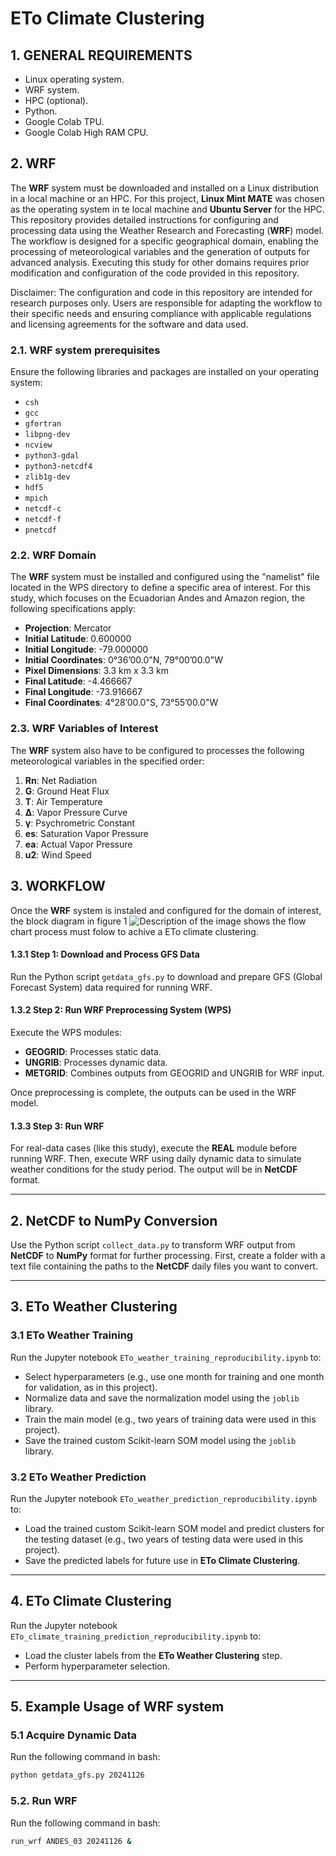 # ETo Climate Clustering  

## 1. GENERAL REQUIREMENTS

* Linux operating system.
* WRF system.
* HPC (optional).
* Python.
* Google Colab TPU.
* Google Colab High RAM CPU.

## 2. WRF 

The **WRF** system must be downloaded and installed on a Linux distribution in a local machine or an HPC. For this project, **Linux Mint MATE** was chosen as the operating system in te local machine and **Ubuntu Server** for the HPC. This repository provides detailed instructions for configuring and processing data using the Weather Research and Forecasting (**WRF**) model. The workflow is designed for a specific geographical domain, enabling the processing of meteorological variables and the generation of outputs for advanced analysis. Executing this study for other domains requires prior modification and configuration of the code provided in this repository.

Disclaimer: The configuration and code in this repository are intended for research purposes only. Users are responsible for adapting the workflow to their specific needs and ensuring compliance with applicable regulations and licensing agreements for the software and data used.

### 2.1. WRF system prerequisites  
Ensure the following libraries and packages are installed on your operating system:  

- `csh`  
- `gcc`  
- `gfortran`  
- `libpng-dev`  
- `ncview`  
- `python3-gdal`  
- `python3-netcdf4`  
- `zlib1g-dev`  
- `hdf5`  
- `mpich`  
- `netcdf-c`  
- `netcdf-f`  
- `pnetcdf`  

### 2.2. WRF Domain 
The **WRF** system must be installed and configured using the "namelist" file located in the WPS directory to define a specific area of interest. For this study, which focuses on the Ecuadorian Andes and Amazon region, the following specifications apply:

- **Projection**: Mercator  
- **Initial Latitude**: 0.600000  
- **Initial Longitude**: -79.000000  
- **Initial Coordinates**: 0°36’00.0"N, 79°00’00.0"W  
- **Pixel Dimensions**: 3.3 km x 3.3 km  
- **Final Latitude**: -4.466667  
- **Final Longitude**: -73.916667  
- **Final Coordinates**: 4°28’00.0"S, 73°55’00.0"W  

### 2.3. WRF Variables of Interest  
The **WRF** system also have to be configured to processes the following meteorological variables in the specified order:  

1. **Rn**: Net Radiation  
2. **G**: Ground Heat Flux  
3. **T**: Air Temperature  
4. **∆**: Vapor Pressure Curve  
5. **γ**: Psychrometric Constant  
6. **es**: Saturation Vapor Pressure  
7. **ea**: Actual Vapor Pressure  
8. **u2**: Wind Speed  

## 3. WORKFLOW  

Once the **WRF** system is instaled and configured for the domain of interest, the block diagram in figure 1 ![Description of the image](.Block_diagram_Eto_climate.jpg) shows the flow chart process must folow to achive a ETo climate clustering. 



#### 1.3.1 Step 1: Download and Process GFS Data  
Run the Python script `getdata_gfs.py` to download and prepare GFS (Global Forecast System) data required for running WRF.  

#### 1.3.2 Step 2: Run WRF Preprocessing System (WPS)  
Execute the WPS modules:  
- **GEOGRID**: Processes static data.  
- **UNGRIB**: Processes dynamic data.  
- **METGRID**: Combines outputs from GEOGRID and UNGRIB for WRF input.  

Once preprocessing is complete, the outputs can be used in the WRF model.  

#### 1.3.3 Step 3: Run WRF  
For real-data cases (like this study), execute the **REAL** module before running WRF. Then, execute WRF using daily dynamic data to simulate weather conditions for the study period. The output will be in **NetCDF** format.  

---

## 2. NetCDF to NumPy Conversion  
Use the Python script `collect_data.py` to transform WRF output from **NetCDF** to **NumPy** format for further processing. First, create a folder with a text file containing the paths to the **NetCDF** daily files you want to convert.  

---

## 3. ETo Weather Clustering  

### 3.1 ETo Weather Training  
Run the Jupyter notebook `ETo_weather_training_reproducibility.ipynb` to:  
- Select hyperparameters (e.g., use one month for training and one month for validation, as in this project).  
- Normalize data and save the normalization model using the `joblib` library.  
- Train the main model (e.g., two years of training data were used in this project).  
- Save the trained custom Scikit-learn SOM model using the `joblib` library.  

### 3.2 ETo Weather Prediction  
Run the Jupyter notebook `ETo_weather_prediction_reproducibility.ipynb` to:  
- Load the trained custom Scikit-learn SOM model and predict clusters for the testing dataset (e.g., two years of testing data were used in this project).  
- Save the predicted labels for future use in **ETo Climate Clustering**.  

---

## 4. ETo Climate Clustering  
Run the Jupyter notebook `ETo_climate_training_prediction_reproducibility.ipynb` to:  
- Load the cluster labels from the **ETo Weather Clustering** step.  
- Perform hyperparameter selection.  

---

## 5. Example Usage of WRF system  

### 5.1 Acquire Dynamic Data  
Run the following command in bash:
```bash
python getdata_gfs.py 20241126
```

### 5.2. Run WRF
Run the following command in bash:
```bash
run_wrf ANDES_03 20241126 &
```
